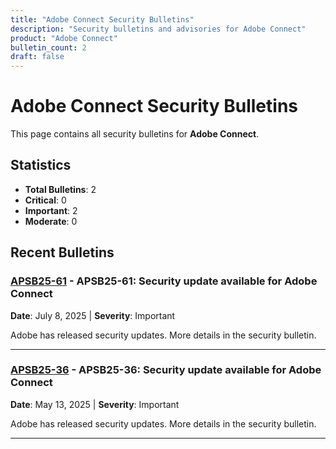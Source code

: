 ```yaml
---
title: "Adobe Connect Security Bulletins"
description: "Security bulletins and advisories for Adobe Connect"
product: "Adobe Connect"
bulletin_count: 2
draft: false
---
```


# Adobe Connect Security Bulletins

This page contains all security bulletins for **Adobe Connect**.

## Statistics

- **Total Bulletins**: 2
- **Critical**: 0
- **Important**: 2
- **Moderate**: 0

## Recent Bulletins

### [APSB25-61](https://helpx.adobe.com/security/products/connect/apsb25-61.html) - APSB25-61: Security update available for Adobe Connect

**Date**: July 8, 2025 | **Severity**: Important

Adobe has released security updates. More details in the security bulletin.

---

### [APSB25-36](https://helpx.adobe.com/security/products/connect/apsb25-36.html) - APSB25-36: Security update available for Adobe Connect

**Date**: May 13, 2025 | **Severity**: Important

Adobe has released security updates. More details in the security bulletin.

---

